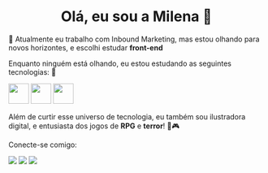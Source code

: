 <h1 align="center"> Olá, eu sou a Milena 👋 </h1>

🚀 Atualmente eu trabalho com Inbound Marketing, mas estou olhando para novos horizontes, e escolhi estudar **front-end**

Enquanto ninguém está olhando, eu estou estudando as seguintes tecnologias: 👀

<img src="https://cdn.jsdelivr.net/gh/devicons/devicon/icons/javascript/javascript-original.svg" width="40" height="40" /> <img src="https://cdn.jsdelivr.net/gh/devicons/devicon/icons/html5/html5-original.svg" width="40" height="40"/> <img src="https://cdn.jsdelivr.net/gh/devicons/devicon/icons/css3/css3-original.svg" width="40" height="40"/>
          
Além de curtir esse universo de tecnologia, eu também sou ilustradora digital, e entusiasta dos jogos de **RPG** e **terror**! 🎨🎮


Conecte-se comigo: 
<div>
<a href="https://instagram.com/miistrass" target="_blank"><img src="https://img.shields.io/badge/-Instagram-%23E4405F?style=for-the-badge&logo=instagram&logoColor=white" target="_blank"></a>
<a href="https://www.linkedin.com/in/milena-strassburger" target="_blank"><img src="https://img.shields.io/badge/-LinkedIn-%230077B5?style=for-the-badge&logo=linkedin&logoColor=white" target="_blank"></a>   
<a href = "mailto:milenastrass@gmail.com"><img src="https://img.shields.io/badge/Gmail-D14836?style=for-the-badge&logo=gmail&logoColor=white" target="_blank"></a>
</div>

